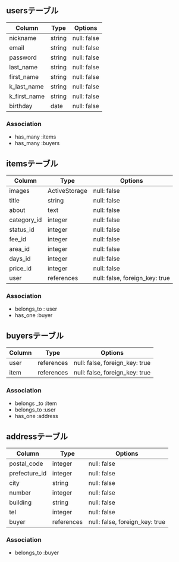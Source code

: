 ## usersテーブル

| Column         | Type      | Options     |
| -------------- | --------- | ----------- |
| nickname       | string    | null: false |
| email          | string    | null: false |
| password       | string    | null: false |
| last_name      | string    | null: false |
| first_name     | string    | null: false |
| k_last_name    | string    | null: false |
| k_first_name   | string    | null: false |
| birthday       | date      | null: false |

### Association

- has_many :items
- has_many :buyers

## itemsテーブル

| Column        | Type            | Options                        |
| ------------- | --------------- | ------------------------------ |
| images        | ActiveStorage   | null: false                    |
| title         | string          | null: false                    |
| about         | text            | null: false                    |
| category_id   | integer         | null: false                    |
| status_id     | integer         | null: false                    |
| fee_id        | integer         | null: false                    |
| area_id       | integer         | null: false                    |
| days_id       | integer         | null: false                    |
| price_id      | integer         | null: false                    |
| user          | references      | null: false, foreign_key: true |

### Association

- belongs_to : user
- has_one :buyer

## buyersテーブル

| Column  | Type        | Options                         |
| ------- | ----------- | ------------------------------- |
| user    | references  | null: false, foreign_key: true  |
| item    | references  | null: false, foreign_key: true  |

### Association

- belongs _to :item
- belongs_to :user
- has_one :address

## addressテーブル

| Column          | Type        | Options                         |
| --------------- | ----------- | ------------------------------- |
| postal_code     | integer     | null: false                     |
| prefecture_id   | integer     | null: false                     |
| city            | string      | null: false                     |
| number          | integer     | null: false                     |
| building        | string      | null: false                     |
| tel             | integer     | null: false                     |
| buyer           | references  | null: false, foreign_key: true  |

### Association

- belongs_to :buyer
